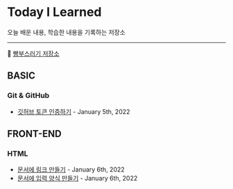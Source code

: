 # Today I Learned

오늘 배운 내용, 학습한 내용을 기록하는 저장소

---

:bread: [빵부스러기 저장소](https://github.com/brad-go/TIL/blob/master/BreadCrumbs.md)

## BASIC

### Git & GitHub

- [깃허브 토큰 인증하기](https://github.com/brad-go/TIL/blob/master/Git/AuthenticationWithToken.md) - January 5th, 2022

## FRONT-END

### HTML

- [문서에 링크 만들기](https://github.com/brad-go/TIL/blob/master/HTML/Links.md) - January 6th, 2022
- [문서에 입력 양식 만들기](https://github.com/brad-go/TIL/blob/master/HTML/Forms.md) - January 6th, 2022

